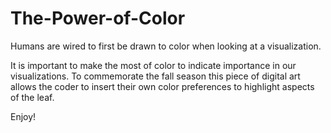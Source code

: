 # The-Power-of-Color
Humans are wired to first be drawn to color when looking at a visualization. 



It is important to make the most of color to indicate importance in our visualizations. To commemorate the fall season this piece of digital art allows the coder to insert their own color preferences to highlight aspects of the leaf. 

Enjoy!  
